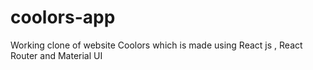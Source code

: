 # coolors-app
Working clone of website Coolors which is made using React js , React Router and Material UI
